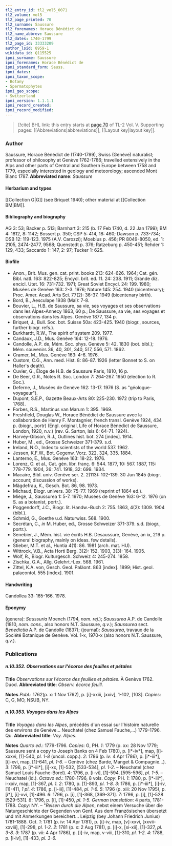 ```yaml
---
tl2_entry_id: tl2_vol5_0071
tl2_volume: vol5
tl2_page_printed: 70
tl2_surname: Saussure
tl2_forenames: Horace Bénédict de
tl2_name_abbrev: Saussure
tl2_dates: 1740-1799
tl2_page_id: 33333209
author_lsid: 8959-1
wikidata_id: Q115525
ipni_surname: Saussure
ipni_forenames: Horace Bénédict de
ipni_standard_form: Sauss.
ipni_dates: 
ipni_taxon_scope: 
- Botany
- Spermatophytes
ipni_geo_scope: 
- Switzerland
ipni_version: 1.1.1.1
ipni_record_created: 
ipni_record_modified:
---
```



> [!cite] BHL link: this entry starts at [page 70](https://www.biodiversitylibrary.org/page/33333209) of TL-2 Vol. V.
> Supporting pages: [[Abbreviations|abbreviations]], [[Layout key|layout key]].

### Author

Saussure, Horace Bénédict de (1740-1799), Swiss (Genève) naturalist; professor of philosophy at Genève 1762-1786; travelled extensively in the Alps and other parts of Central and Southern Europe between 1758 and 1779, especially interested in geology and meteorology; ascended Mont Blanc 1787. 
**Abbreviated name**: *Saussure*

#### Herbarium and types

[[Collection G|G]] (see Briquet 1940); other material at [[Collection BM|BM]].

#### Bibliography and biography

AG 3: 53; Backer p. 513; Barnhart 3: 215 (b. 17 Feb 1740, d. 22 Jan 1799); BM 4: 1812, 8: 1142; Bossert p. 350; CSP 5: 414, 18: 460; Dawson p. 733-734; DSB 12: 119-123. 1975 (A.V. Carozzi); Moebius p. 456; PR 8049-8050, ed. 1: 2105, 2474-2477, 9568; Quenstedt p. 376; Ratzeburg p. 450-451; Rehder 1: 129, 433; Saccardo 1: 147, 2: 97; Tucker 1: 625.

#### Biofile

- Anon., Brit. Mus. gen. cat. print. books 213: 624-626. 1964; Cat. gén. Bibl. natl. 163: 822-825; Encycl. brit. ed. 11. 24: 238. 1911; Grande diz. encicl. Utet. 16: 731-732. 1971; Great Soviet Encycl. 24: 199. 1980; Musées de Genève 163: 2-3. 1976; Nature 145: 254. 1940 (bicentenary); Proc. Amer. Acad. Arts Sci. 77(2): 36-37. 1949 (bicentenary birth).
- Bord, B., Aesculape 1938 (Mai): 7-8.
- Bouvier, L., H.B. de Saussure, sa vie, ses voyages et ses observations dans les Alpes-Annecy 1863, 60 p.; De Saussure, sa vie, ses voyages et observations dans les Alpes. Genève 1877, 134 p.
- Briquet, J., Bull. Soc. bot. Suisse 50a: 423-425. 1940 (biogr., sources, further biogr. refs.).
- Burkhardt, R.W., The spirit of system 209. 1977.
- Candaux, J.D., Mus. Genève 164: 12-18. 1976.
- Candolle, A.P. de, Mém. Soc. phys. Genève 5: 42. 1830 (bot. bibl.); Mém. souvenirs 36, 40, 301, 340, 517, 556, 571. 1862.
- Cramer, M., Mus. Genève 163: 4-6. 1976.
- Custom, C.G., Ann. med. Hist. 8: 86-87. 1926 (letter Bonnet to S. on Haller's death).
- Cuvier, G., Éloge de H.B. de Saussure Paris, 1810, 16 p.
- De Beer, G.R., Notes R. Soc. London 7: 264-267. 1950 (election to R. Soc.).
- Deferne, J., Musées de Genève 162: 13-17. 1976 (S. as "géologue-voyageur").
- Dupont, S.E.P., Gazette Beaux-Arts 80: 225-230. 1972 (trip to Paris, 1768).
- Forbes, R.S., Martinus van Marum 1: 395. 1969.
- Freshfield, Douglas W., Horace Bénédict de Saussure avec la collaboration de Henry F. Montagnier, french transl. Genève 1924, 434 p. (biogr., portr) (Engl. original, Life of Horace Bénédict de Saussure, London, 1920, n.v.) (rev. G. Sarton, Isis 6: 64-71. 1924).
- Harvey-Gibson, R.J., Outlines hist. bot. 274 \[index\]. 1914.
- Huber, M., ed., Grosse Schweizer 371-379. s.d.
- Ireland, N.O., Index to scientists of the world 537. 1962.
- Jessen, K.F.W., Bot. Gegenw. Vorz. 322, 324, 335. 1884.
- Lanterno, E., Mus. Genève 163: 18-22. 1976.
- Lorenz, O. et al., Cat. gén. libr. franç. 6: 544. 1877, 10: 567. 1887, 115: 778-779. 1904, 26: 741. 1918, 32: 699. 1934.
- Macaire, Bibl. univ. Genève ser. 2. 2(113): 102-139. 30 Jun 1845 (biogr. account; discussion of works).
- Mägdefrau, K., Gesch. Bot. 86, 98. 1973.
- Michaud, Biogr. univers. 38: 75-77. 1969 (reprint of 1864 ed.).
- Miège, J., Saussurea 1: 5-7. 1970; Musées de Genève 163: 6-12. 1976 (on S. as a botanist, portr.).
- Poggendorff, J.C., Biogr. lit. Handw.-Buch 2: 755. 1863, 4(2): 1309. 1904 (bibl.).
- Schmid, G., Goethe u.d. Naturwiss. 568. 1900.
- Secrétan, C., *in* M. Huber, ed., Grosse Schweizer 371-379. s.d. (biogr., portr.).
- Senebier, J., Mém. hist. vie écrits H.B. Desaussure, Genève, an ix, 219 p. (general biography, mainly on ideas. few details).
- Stieber, M.T. et al., Huntia 4(1): 86. 1981 (arch. mat. HU).
- Wittrock, V.B., Acta Horti Berg. 3(2): 152. 1903, 3(3): 164. 1905.
- Wolf, R., Biogr. Kulturgesch. Schweiz 4: 245-274. 1858.
- Zischka, G.A., Allg. Gelehrt.-Lex. 568. 1961.
- Zittel, K.A. von, Gesch. Geol. Paläont. 863 \[index\]. 1899; Hist. geol. palaeontol. 555 \[index\]. 1901.

#### Handwriting

Candollea 33: 165-166. 1978.

#### Eponymy

(genera): *Saussuria* Moench (1794, *nom. rej.*); *Saussurea* A.P. de Candolle (1810, *nom. cons.*, also honors N.T. Saussure, *q.v.*); *Saussurea* sect. *Benedictia* A.P. de Candolle (1837); (journal): *Saussurea*, travaux de la Société Botanique de Genève. Vol. 1-x, 1970-x (also honors N.T. Saussure, *q.v.*).

### Publications

##### n.10.352. Observations sur l'écorce des feuilles et pétales

**Title**
*Observations sur l'écorce des feuilles et pétales*. À Genève 1762. Duod.
**Abbreviated title**: *Observ. écorce feuill.*

**Notes**
*Publ*.: 1762(p. x: 1 Nov 1762), p. \[i\]-xxiii, \[xxiv\], 1-102, \[103\]. *Copies*: C, G, MO, NSUB, NY.

##### n.10.353. Voyages dans les Alpes

**Title**
*Voyages dans les Alpes*, précédés d'un essai sur l'histoire naturelle des environs de Genève... Neuchatel (chez Samuel Fauche,...) 1779-1796. Qu.
**Abbreviated title**: *Voy. Alpes*.

**Notes**
*Quarto ed*.: 1779-1796. *Copies*: G, PH.
*1*: 1779 (p. xx: 28 Nov 1779; Saussure sent a copy to Joseph Banks on 4 Feb 1780), p. \[i\*-iv\*\], map, \[i\]-xxxvi, \[1\]-540, *pl. 1-8* (uncol. copp.).
*2*: 1786 (p. iv: 4 Apr 1786), p. \[i\*-iii\*\], \[i\]-xvi, map, \[1\]-641, *pl. 1-6.* – Genève (chez Barde, Manget & Compagnie...).
*3*: 1796, p. \[i\*-iii\*\], \[i\]-xx, \[1\]-532, \[533-534\], *pl. 1-2.* – Neuchatel (chez Samuel Louis Fauche-Borel).
*4*: 1796, p. \[i-vi\], \[1\]-594, \[595-596\], *pl. 1-5.* – Neuchatel (id.).
*Octavo ed*.: 1780-1796, 8 vols. *Copy*: PH.
*1*: 1780, p. \[i\*-iii\*\], i-xxiv, map, \[1\]-367, *pl. 1.*
*2*: 1780, p. \[1\]-893, *pl. 1-8.*
*3*: 1786, p. \[i\*-iii\*\], \[i\]-iv, \[1\]-411, *1 pl*.
*4*: 1786, p. \[i-iii\], \[1\]-484, *pl. 1-6.*
*5*: 1796 (p. xiii: 20 Nov 1795), p. \[i\*\], \[i\]-xvi, \[1\]-496.
*6*: 1796, p. \[i\], \[1\]-368, \[369-371\].
*7*: 1796, p. \[i\], \[1\]-528 \[529-531\].
*8*: 1796, p. \[i\], \[1\]-450, *pl. 1-5.*
*German translation*: 4 parts, 1781-1788. *Copy*: NY. – "*Reisen durch die Alpen*, nebst einem Versuche über die Naturgeschichte der Gegenden von Genf. Aus dem Französischen übersetzt und mit Anmerkungen bereichert... Leipzig (bey Johann Friedrich Junius) 1781-1888. Oct.
*1*: 1781 (p. iv: 14 Apr 1781), p. \[i\]-iv, map, \[v\]-xxvi, \[xxvii-xxviii\], \[1\]-298, *pl. 1-2.*
*2*: 1781 (p. x: 2 Aug 1781), p. \[i\]-x, \[xi-xii\], \[1\]-327, *pl. 3-8.*
*3*: 1787 (p. vii: 4 Apr 1786), p. \[i\]-iv, map, v-viii, \[1\]-310, *pl. 1-2.*
*4*: 1788, p. \[i-iv\], \[1\]-433, *pl. 3-6.*

